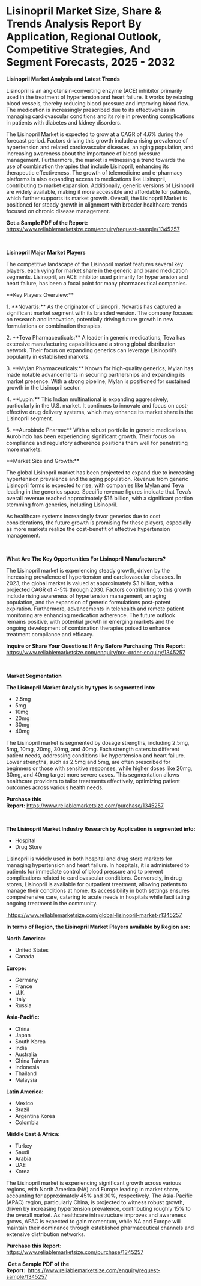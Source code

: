 <p><h1>Lisinopril Market Size, Share & Trends Analysis Report By Application, Regional Outlook, Competitive Strategies, And Segment Forecasts, 2025 - 2032</h1></p><p><strong>Lisinopril Market Analysis and Latest Trends</strong></p>
<p><p>Lisinopril is an angiotensin-converting enzyme (ACE) inhibitor primarily used in the treatment of hypertension and heart failure. It works by relaxing blood vessels, thereby reducing blood pressure and improving blood flow. The medication is increasingly prescribed due to its effectiveness in managing cardiovascular conditions and its role in preventing complications in patients with diabetes and kidney disorders.</p><p>The Lisinopril Market is expected to grow at a CAGR of 4.6% during the forecast period. Factors driving this growth include a rising prevalence of hypertension and related cardiovascular diseases, an aging population, and increasing awareness about the importance of blood pressure management. Furthermore, the market is witnessing a trend towards the use of combination therapies that include Lisinopril, enhancing its therapeutic effectiveness. The growth of telemedicine and e-pharmacy platforms is also expanding access to medications like Lisinopril, contributing to market expansion. Additionally, generic versions of Lisinopril are widely available, making it more accessible and affordable for patients, which further supports its market growth. Overall, the Lisinopril Market is positioned for steady growth in alignment with broader healthcare trends focused on chronic disease management.</p></p>
<p><strong>Get a Sample PDF of the Report:&nbsp;</strong> <a href="https://www.reliablemarketsize.com/enquiry/request-sample/1345257?utm_campaign=3021&utm_medium=2&utm_source=Github&utm_content=ia&utm_term=19042025&utm_id=lisinopril">https://www.reliablemarketsize.com/enquiry/request-sample/1345257</a></p>
<p>&nbsp;</p>
<p><strong>Lisinopril Major Market Players</strong></p>
<p><p>The competitive landscape of the Lisinopril market features several key players, each vying for market share in the generic and brand medication segments. Lisinopril, an ACE inhibitor used primarily for hypertension and heart failure, has been a focal point for many pharmaceutical companies.</p><p>**Key Players Overview:**</p><p>1. **Novartis:** As the originator of Lisinopril, Novartis has captured a significant market segment with its branded version. The company focuses on research and innovation, potentially driving future growth in new formulations or combination therapies.</p><p>2. **Teva Pharmaceuticals:** A leader in generic medications, Teva has extensive manufacturing capabilities and a strong global distribution network. Their focus on expanding generics can leverage Lisinopril’s popularity in established markets.</p><p>3. **Mylan Pharmaceuticals:** Known for high-quality generics, Mylan has made notable advancements in securing partnerships and expanding its market presence. With a strong pipeline, Mylan is positioned for sustained growth in the Lisinopril sector.</p><p>4. **Lupin:** This Indian multinational is expanding aggressively, particularly in the U.S. market. It continues to innovate and focus on cost-effective drug delivery systems, which may enhance its market share in the Lisinopril segment.</p><p>5. **Aurobindo Pharma:** With a robust portfolio in generic medications, Aurobindo has been experiencing significant growth. Their focus on compliance and regulatory adherence positions them well for penetrating more markets.</p><p>**Market Size and Growth:**</p><p>The global Lisinopril market has been projected to expand due to increasing hypertension prevalence and the aging population. Revenue from generic Lisinopril forms is expected to rise, with companies like Mylan and Teva leading in the generics space. Specific revenue figures indicate that Teva’s overall revenue reached approximately $16 billion, with a significant portion stemming from generics, including Lisinopril.</p><p>As healthcare systems increasingly favor generics due to cost considerations, the future growth is promising for these players, especially as more markets realize the cost-benefit of effective hypertension management.</p></p>
<p>&nbsp;</p>
<p><strong>What Are The Key Opportunities For Lisinopril Manufacturers?</strong></p>
<p><p>The Lisinopril market is experiencing steady growth, driven by the increasing prevalence of hypertension and cardiovascular diseases. In 2023, the global market is valued at approximately $3 billion, with a projected CAGR of 4-5% through 2030. Factors contributing to this growth include rising awareness of hypertension management, an aging population, and the expansion of generic formulations post-patent expiration. Furthermore, advancements in telehealth and remote patient monitoring are enhancing medication adherence. The future outlook remains positive, with potential growth in emerging markets and the ongoing development of combination therapies poised to enhance treatment compliance and efficacy.</p></p>
<p><strong>Inquire or Share Your Questions If Any Before Purchasing This Report:</strong> <a href="https://www.reliablemarketsize.com/enquiry/pre-order-enquiry/1345257?utm_campaign=3021&utm_medium=2&utm_source=Github&utm_content=ia&utm_term=19042025&utm_id=lisinopril">https://www.reliablemarketsize.com/enquiry/pre-order-enquiry/1345257</a></p>
<p>&nbsp;</p>
<p><strong>Market Segmentation</strong></p>
<p><strong>The Lisinopril Market Analysis by types is segmented into:</strong></p>
<p><ul><li>2.5mg</li><li>5mg</li><li>10mg</li><li>20mg</li><li>30mg</li><li>40mg</li></ul></p>
<p><p>The Lisinopril market is segmented by dosage strengths, including 2.5mg, 5mg, 10mg, 20mg, 30mg, and 40mg. Each strength caters to different patient needs, addressing conditions like hypertension and heart failure. Lower strengths, such as 2.5mg and 5mg, are often prescribed for beginners or those with sensitive responses, while higher doses like 20mg, 30mg, and 40mg target more severe cases. This segmentation allows healthcare providers to tailor treatments effectively, optimizing patient outcomes across various health needs.</p></p>
<p><strong>Purchase this Report:&nbsp;</strong><a href="https://www.reliablemarketsize.com/purchase/1345257?utm_campaign=3021&utm_medium=2&utm_source=Github&utm_content=ia&utm_term=19042025&utm_id=lisinopril">https://www.reliablemarketsize.com/purchase/1345257</a></p>
<p>&nbsp;</p>
<p><strong>The Lisinopril Market Industry Research by Application is segmented into:</strong></p>
<p><ul><li>Hospital</li><li>Drug Store</li></ul></p>
<p><p>Lisinopril is widely used in both hospital and drug store markets for managing hypertension and heart failure. In hospitals, it is administered to patients for immediate control of blood pressure and to prevent complications related to cardiovascular conditions. Conversely, in drug stores, Lisinopril is available for outpatient treatment, allowing patients to manage their conditions at home. Its accessibility in both settings ensures comprehensive care, catering to acute needs in hospitals while facilitating ongoing treatment in the community.</p></p>
<p><a href="https://www.reliablemarketsize.com/global-lisinopril-market-r1345257?utm_campaign=3021&utm_medium=2&utm_source=Github&utm_content=ia&utm_term=19042025&utm_id=lisinopril">&nbsp;https://www.reliablemarketsize.com/global-lisinopril-market-r1345257</a></p>
<p><strong>In terms of Region, the Lisinopril Market Players available by Region are:</strong></p>
<p>
    <p> <strong> North America: </strong>
        <ul>
            <li>United States</li>
            <li>Canada</li>
        </ul>
        </p> 
    <p> <strong> Europe: </strong>
        <ul>
            <li>Germany</li>
            <li>France</li>
            <li>U.K.</li>
            <li>Italy</li>
            <li>Russia</li>
        </ul>
        </p> 
    <p> <strong> Asia-Pacific: </strong>
        <ul>
            <li>China</li>
            <li>Japan</li>
            <li>South Korea</li>
            <li>India</li>
            <li>Australia</li>
            <li>China Taiwan</li>
            <li>Indonesia</li>
            <li>Thailand</li>
            <li>Malaysia</li>
        </ul>
        </p> 
    <p> <strong> Latin America: </strong>
        <ul>
            <li>Mexico</li>
            <li>Brazil</li>
            <li>Argentina Korea</li>
            <li>Colombia</li>
        </ul>
        </p> 
    <p> <strong> Middle East & Africa: </strong>
        <ul>
            <li>Turkey</li>
            <li>Saudi</li>
            <li>Arabia</li>
            <li>UAE</li>
            <li>Korea</li>
        </ul>
    </p>
    </p>
<p><p>The Lisinopril market is experiencing significant growth across various regions, with North America (NA) and Europe leading in market share, accounting for approximately 45% and 30%, respectively. The Asia-Pacific (APAC) region, particularly China, is projected to witness robust growth, driven by increasing hypertension prevalence, contributing roughly 15% to the overall market. As healthcare infrastructure improves and awareness grows, APAC is expected to gain momentum, while NA and Europe will maintain their dominance through established pharmaceutical channels and extensive distribution networks.</p></p>
<p><strong>Purchase this Report: </strong><a href="https://www.reliablemarketsize.com/purchase/1345257?utm_campaign=3021&utm_medium=2&utm_source=Github&utm_content=ia&utm_term=19042025&utm_id=lisinopril">https://www.reliablemarketsize.com/purchase/1345257</a></p>
<p>&nbsp;<strong>Get a Sample PDF of the Report:&nbsp;&nbsp;</strong><a href="https://www.reliablemarketsize.com/enquiry/request-sample/1345257?utm_campaign=3021&utm_medium=2&utm_source=Github&utm_content=ia&utm_term=19042025&utm_id=lisinopril">https://www.reliablemarketsize.com/enquiry/request-sample/1345257</a></p>
<p><strong></strong></p>
<p><p></p><p></p><p></p></p>